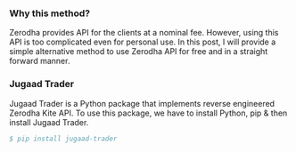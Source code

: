 <!--
.. title: Use Zerodha Kite API for Free (personal use only)
.. slug: how-to-use-zerodha-kite-api-for-free
.. date: 2023-12-30 19:18:17 UTC+05:30
.. tags: draft
.. category: 
.. link: 
.. description: 
.. type: text
-->

### Why this method?

Zerodha provides API for the clients at a nominal fee. However, using this API is too complicated even for personal use. In this post, I will provide a simple alternative method to use Zerodha API for free and in a straight forward manner.


### Jugaad Trader

Jugaad Trader is a Python package that implements reverse engineered Zerodha Kite API. To use this package, we have to install Python, pip & then install Jugaad Trader.

```bibtex
$ pip install jugaad-trader
```
